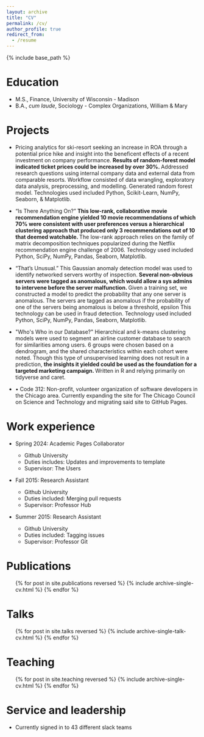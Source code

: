 ```yaml
---
layout: archive
title: "CV"
permalink: /cv/
author_profile: true
redirect_from:
  - /resume
---
```


{% include base_path %}

Education
======
* M.S., Finance, University of Wisconsin - Madison
* B.A., <i>cum laude</i>, Sociology - Complex Organizations, William & Mary

Projects
======
* Pricing analytics for ski-resort seeking an increase in ROA through a potential price hike and insight into the beneficent effects of a recent investment on company performance. <strong> Results of random-forest model indicated ticket prices could be increased by over 30%. </strong> Addressed research questions using internal company data and external data from comparable resorts.  Workflow consisted of data wrangling, exploratory data analysis, preprocessing, and modelling.  Generated random forest model.  Technologies used included Python, Scikit-Learn, NumPy, Seaborn, & Matplotlib.

* “Is There Anything On?” <strong> This low-rank, collaborative movie recommendation engine yielded 10 movie recommendations of which 70% were consistent with user preferences versus a hierarchical clustering approach that produced only 3 recommendations out of 10 that deemed watchable. </strong> The low-rank approach relies on the family of matrix decomposition techniques popularized during the Netflix recommendation engine challenge of 2006. Technology used included Python, SciPy, NumPy, Pandas, Seaborn, Matplotlib.

* “That’s Unusual.”  This Gaussian anomaly detection model was used to identify networked servers worthy of inspection.  <strong> Several non-obvious servers were tagged as anomalous, which would allow a sys admins to intervene before the server malfunction. </strong>  Given a training set, we constructed a model to predict the probability that any one server is anomalous.  The servers are tagged as anomalous if the probability of one of the servers being anomalous is below a threshold, epsilon  This technology can be used in fraud detection. Technology used included Python, SciPy, NumPy, Pandas, Seaborn, Matplotlib.

* "Who's Who in our Database?" Hierarchical and k-means clustering models were used to segment an airline customer database to search for similarities among users.  6 groups were chosen based on a dendrogram, and the shared characteristics within each cohort were noted.  Though this type of unsupervised learning does not result in a prediction, <strong> the insights it yielded could be used as the foundation for a targeted marketing campaign. </strong>  Written in R and relying primarily on tidyverse and caret.

* •	Code 312: Non-profit, volunteer organization of software developers in the Chicago area.  Currently expanding the site for The Chicago Council on Science and Technology and migrating said site to GitHub Pages.


Work experience
======
* Spring 2024: Academic Pages Collaborator
  * Github University
  * Duties includes: Updates and improvements to template
  * Supervisor: The Users

* Fall 2015: Research Assistant
  * Github University
  * Duties included: Merging pull requests
  * Supervisor: Professor Hub

* Summer 2015: Research Assistant
  * Github University
  * Duties included: Tagging issues
  * Supervisor: Professor Git
  

Publications
======
  <ul>{% for post in site.publications reversed %}
    {% include archive-single-cv.html %}
  {% endfor %}</ul>
  
Talks
======
  <ul>{% for post in site.talks reversed %}
    {% include archive-single-talk-cv.html  %}
  {% endfor %}</ul>
  
Teaching
======
  <ul>{% for post in site.teaching reversed %}
    {% include archive-single-cv.html %}
  {% endfor %}</ul>
  
Service and leadership
======
* Currently signed in to 43 different slack teams
